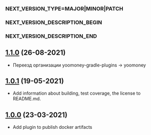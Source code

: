 ### NEXT_VERSION_TYPE=MAJOR|MINOR|PATCH
### NEXT_VERSION_DESCRIPTION_BEGIN
### NEXT_VERSION_DESCRIPTION_END
## [1.1.0](https://github.com/yoomoney/docker-artifact-publish-plugin/pull/3) (26-08-2021)

* Переезд организации yoomoney-gradle-plugins -> yoomoney

## [1.0.1](https://github.com/yoomoney/docker-artifact-publish-plugin/pull/2) (19-05-2021)

* Add information about building, test coverage, the license to README.md.

## [1.0.0](https://github.com/yoomoney/docker-artifact-publish-plugin/pull/1) (23-03-2021)

* Add plugin to publish docker artifacts